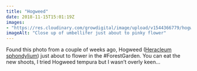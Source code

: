 ```yaml
---
title: "Hogweed"
date: 2018-11-15T15:01:19Z
images: 
- "https://res.cloudinary.com/growdigital/image/upload/v1544366779/hogweed-kGTYvcWv.jpg"
imageAlt: "Close up of umbellifer just about to pinky flower"
---
```


Found this photo from a couple of weeks ago, Hogweed ([Heracleum sphondylium](https://pfaf.org/user/plant.aspx?latinname=Heracleum+sphondylium)) just about to flower in the #ForestGarden. You can eat the new shoots, I tried Hogweed tempura but I wasn’t overly keen…
